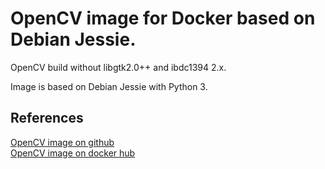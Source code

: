 # OpenCV image for Docker based on Debian Jessie.

OpenCV build without libgtk2.0++ and ibdc1394 2.x.

Image is based on Debian Jessie with Python 3.

## References

[OpenCV image on github](https://github.com/kavolorn/Docker-ARM-OpenCV)  
[OpenCV image on docker hub](https://hub.docker.com/r/kavolorn/arm-opencv/)